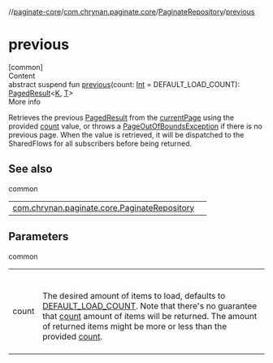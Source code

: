 //[paginate-core](../../../index.md)/[com.chrynan.paginate.core](../index.md)/[PaginateRepository](index.md)/[previous](previous.md)



# previous  
[common]  
Content  
abstract suspend fun [previous](previous.md)(count: [Int](https://kotlinlang.org/api/latest/jvm/stdlib/kotlin/-int/index.html) = DEFAULT_LOAD_COUNT): [PagedResult](../-paged-result/index.md)<[K](index.md), [T](index.md)>  
More info  


Retrieves the previous [PagedResult](../-paged-result/index.md) from the [currentPage](current-page.md) using the provided [count](previous.md) value, or throws a [PageOutOfBoundsException](../-page-out-of-bounds-exception/index.md) if there is no previous page. When the value is retrieved, it will be dispatched to the SharedFlows for all subscribers before being returned.



## See also  
  
common  
  
| | |
|---|---|
| <a name="com.chrynan.paginate.core/PaginateRepository/previous/#kotlin.Int/PointingToDeclaration/"></a>[com.chrynan.paginate.core.PaginateRepository](next.md)| <a name="com.chrynan.paginate.core/PaginateRepository/previous/#kotlin.Int/PointingToDeclaration/"></a>|
  


## Parameters  
  
common  
  
| | |
|---|---|
| <a name="com.chrynan.paginate.core/PaginateRepository/previous/#kotlin.Int/PointingToDeclaration/"></a>count| <a name="com.chrynan.paginate.core/PaginateRepository/previous/#kotlin.Int/PointingToDeclaration/"></a><br><br>The desired amount of items to load, defaults to [DEFAULT_LOAD_COUNT](-companion/-d-e-f-a-u-l-t_-l-o-a-d_-c-o-u-n-t.md). Note that there's no guarantee that [count](previous.md) amount of items will be returned. The amount of returned items might be more or less than the provided [count](previous.md).<br><br>|
  
  



